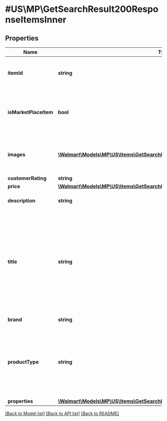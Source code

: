 # #US\MP\GetSearchResult200ResponseItemsInner

## Properties

Name | Type | Description | Notes
------------ | ------------- | ------------- | -------------
**itemId** | **string** | Specifies the item identifier generated by Walmart. | [optional]
**isMarketPlaceItem** | **bool** | Specifies whether or not this item is available by other sellers in the Marketplace. | [optional]
**images** | [**\Walmart\Models\MP\US\Items\GetSearchResult200ResponseItemsInnerImagesInner[]**](GetSearchResult200ResponseItemsInnerImagesInner.md) | Provides images associated with the item product listing. | [optional]
**customerRating** | **string** |  | [optional]
**price** | [**\Walmart\Models\MP\US\Items\GetSearchResult200ResponseItemsInnerPrice**](GetSearchResult200ResponseItemsInnerPrice.md) |  | [optional]
**description** | **string** | Specifies the catalog item description. | [optional]
**title** | **string** | Provides the seller-specified alphanumeric string that uniquely identifies the product name. Example: 'Sterling Silver Blue Diamond Heart Pendant with 18in Chain'. | [optional]
**brand** | **string** | Specifies the item brand. | [optional]
**productType** | **string** | Provides the seller-specified alphanumeric string that uniquely identifies the Product Type. Example: 'Diamond'. | [optional]
**properties** | [**\Walmart\Models\MP\US\Items\GetSearchResult200ResponseItemsInnerProperties**](GetSearchResult200ResponseItemsInnerProperties.md) |  | [optional]


[[Back to Model list]](../) [[Back to API list]](../../Api/US/MP) [[Back to README]](../../README.md)
